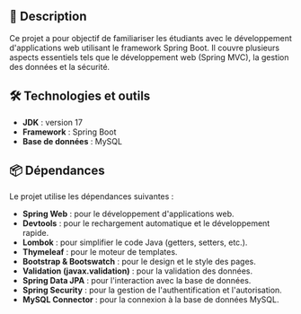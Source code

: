 ## 🚀 Description

Ce projet a pour objectif de familiariser les étudiants avec le développement d'applications web utilisant le framework Spring Boot. Il couvre plusieurs aspects essentiels tels que le développement web (Spring MVC), la gestion des données et la sécurité.

## 🛠️ Technologies et outils

- **JDK** : version 17
- **Framework** : Spring Boot
- **Base de données** : MySQL

## 📦 Dépendances

Le projet utilise les dépendances suivantes :

- **Spring Web** : pour le développement d'applications web.
- **Devtools** : pour le rechargement automatique et le développement rapide.
- **Lombok** : pour simplifier le code Java (getters, setters, etc.).
- **Thymeleaf** : pour le moteur de templates.
- **Bootstrap & Bootswatch** : pour le design et le style des pages.
- **Validation (javax.validation)** : pour la validation des données.
- **Spring Data JPA** : pour l'interaction avec la base de données.
- **Spring Security** : pour la gestion de l'authentification et l'autorisation.
- **MySQL Connector** : pour la connexion à la base de données MySQL.
